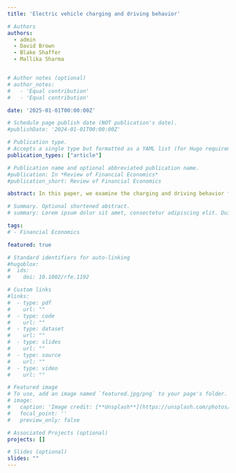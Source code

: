 ```yaml
---
title: 'Electric vehicle charging and driving behavior'

# Authors
authors:
  - admin
  - David Brown
  - Blake Shaffer
  - Mallika Sharma


# Author notes (optional)
# author_notes:
#   - 'Equal contribution'
#   - 'Equal contribution'

date: '2025-01-01T00:00:00Z'

# Schedule page publish date (NOT publication's date).
#publishDate: '2024-01-01T00:00:00Z'

# Publication type.
# Accepts a single type but formatted as a YAML list (for Hugo requirements).
publication_types: ["article"]

# Publication name and optional abbreviated publication name.
#publication: In *Review of Financial Economics*
#publication_short: Review of Financial Economics

abstract: In this paper, we examine the charging and driving behavior from over 6000 electric vehicles from 14 metropolitan areas across the U.S, for over 2.3 million charging sessions and 3.3 million driving trips. The study investigates when and where people charge, including the use of different charger types (level 1, level 2 or DC Fast) and the frequency of charging. We also explore the extent of EV usage and driving patterns, including annual vehicle mileage, trip length, and daily driving behavior. We observe peak midnight charging, with 66\% of charging occurring at home and a mean start state-of-charge at 49\%. EV users also charge four times in a typical week. They drive, on average, 16,392 km annually. They also tend to take longer trips during weekends, with an average of 46.7km per day compared to 43.5km on weekdays. These behavioral insights are critical for policy design shaping the transportation sector, charging infrastructural planning and energy management programs to support EV adoption and meet decarbonization goals.

# Summary. Optional shortened abstract.
# summary: Lorem ipsum dolor sit amet, consectetur adipiscing elit. Duis posuere tellus ac convallis placerat. Proin tincidunt magna sed ex sollicitudin condimentum.

tags:
# - Financial Economics

featured: true

# Standard identifiers for auto-linking
#hugoblox:
#  ids:
#    doi: 10.1002/rfe.1192

# Custom links
#links:
#  - type: pdf
#    url: ""
#  - type: code
#    url: ""
#  - type: dataset
#    url: ""
#  - type: slides
#    url: ""
#  - type: source
#    url: ""
#  - type: video
#    url: ""

# Featured image
# To use, add an image named `featured.jpg/png` to your page's folder.
# image:
#   caption: 'Image credit: [**Unsplash**](https://unsplash.com/photos/pLCdAaMFLTE)'
#   focal_point: ''
#   preview_only: false

# Associated Projects (optional)
projects: []

# Slides (optional)
slides: ""
---
```

